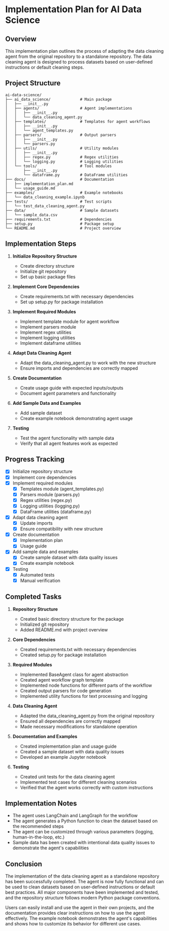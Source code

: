 # Implementation Plan for AI Data Science

## Overview
This implementation plan outlines the process of adapting the data cleaning agent from the original repository to a standalone repository. The data cleaning agent is designed to process datasets based on user-defined instructions or default cleaning steps.

## Project Structure
```
ai-data-science/
├── ai_data_science/             # Main package
│   ├── __init__.py
│   ├── agents/                  # Agent implementations
│   │   ├── __init__.py
│   │   └── data_cleaning_agent.py
│   ├── templates/               # Templates for agent workflows
│   │   ├── __init__.py
│   │   └── agent_templates.py
│   ├── parsers/                 # Output parsers
│   │   ├── __init__.py
│   │   └── parsers.py
│   ├── utils/                   # Utility modules
│   │   ├── __init__.py
│   │   ├── regex.py             # Regex utilities
│   │   └── logging.py           # Logging utilities
│   └── tools/                   # Tool modules
│       ├── __init__.py
│       └── dataframe.py         # DataFrame utilities
├── docs/                        # Documentation
│   ├── implementation_plan.md
│   └── usage_guide.md
├── examples/                    # Example notebooks
│   └── data_cleaning_example.ipynb
├── tests/                       # Test scripts
│   └── test_data_cleaning_agent.py
├── data/                        # Sample datasets
│   └── sample_data.csv
├── requirements.txt             # Dependencies
├── setup.py                     # Package setup
└── README.md                    # Project overview
```

## Implementation Steps

1. **Initialize Repository Structure**
   - Create directory structure
   - Initialize git repository
   - Set up basic package files

2. **Implement Core Dependencies**
   - Create requirements.txt with necessary dependencies
   - Set up setup.py for package installation

3. **Implement Required Modules**
   - Implement template module for agent workflow
   - Implement parsers module
   - Implement regex utilities
   - Implement logging utilities
   - Implement dataframe utilities

4. **Adapt Data Cleaning Agent**
   - Adapt the data_cleaning_agent.py to work with the new structure
   - Ensure imports and dependencies are correctly mapped

5. **Create Documentation**
   - Create usage guide with expected inputs/outputs
   - Document agent parameters and functionality

6. **Add Sample Data and Examples**
   - Add sample dataset
   - Create example notebook demonstrating agent usage

7. **Testing**
   - Test the agent functionality with sample data
   - Verify that all agent features work as expected

## Progress Tracking

- [x] Initialize repository structure
- [x] Implement core dependencies
- [x] Implement required modules
  - [x] Templates module (agent_templates.py)
  - [x] Parsers module (parsers.py)
  - [x] Regex utilities (regex.py)
  - [x] Logging utilities (logging.py)
  - [x] DataFrame utilities (dataframe.py)
- [x] Adapt data cleaning agent
  - [x] Update imports
  - [x] Ensure compatibility with new structure
- [x] Create documentation
  - [x] Implementation plan
  - [x] Usage guide
- [x] Add sample data and examples
  - [x] Create sample dataset with data quality issues
  - [x] Create example notebook
- [x] Testing
  - [x] Automated tests
  - [x] Manual verification

## Completed Tasks

1. **Repository Structure**
   - Created basic directory structure for the package
   - Initialized git repository
   - Added README.md with project overview

2. **Core Dependencies**
   - Created requirements.txt with necessary dependencies
   - Created setup.py for package installation

3. **Required Modules**
   - Implemented BaseAgent class for agent abstraction
   - Created agent workflow graph template
   - Implemented node functions for different parts of the workflow
   - Created output parsers for code generation
   - Implemented utility functions for text processing and logging

4. **Data Cleaning Agent**
   - Adapted the data_cleaning_agent.py from the original repository
   - Ensured all dependencies are correctly mapped
   - Made necessary modifications for standalone operation

5. **Documentation and Examples**
   - Created implementation plan and usage guide
   - Created a sample dataset with data quality issues
   - Developed an example Jupyter notebook

6. **Testing**
   - Created unit tests for the data cleaning agent
   - Implemented test cases for different cleaning scenarios
   - Verified that the agent works correctly with custom instructions

## Implementation Notes

- The agent uses LangChain and LangGraph for the workflow
- The agent generates a Python function to clean the dataset based on the recommended steps
- The agent can be customized through various parameters (logging, human-in-the-loop, etc.)
- Sample data has been created with intentional data quality issues to demonstrate the agent's capabilities

## Conclusion

The implementation of the data cleaning agent as a standalone repository has been successfully completed. The agent is now fully functional and can be used to clean datasets based on user-defined instructions or default best practices. All major components have been implemented and tested, and the repository structure follows modern Python package conventions.

Users can easily install and use the agent in their own projects, and the documentation provides clear instructions on how to use the agent effectively. The example notebook demonstrates the agent's capabilities and shows how to customize its behavior for different use cases. 